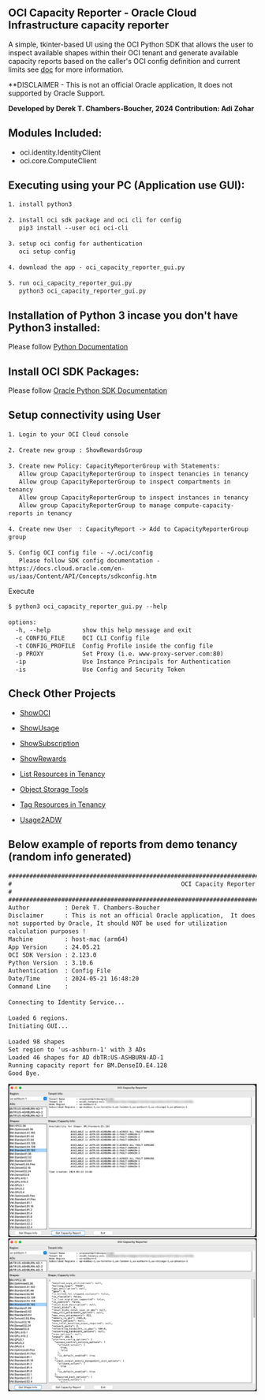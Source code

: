 ## OCI Capacity Reporter - Oracle Cloud Infrastructure capacity reporter

A simple, tkinter-based UI using the OCI Python SDK that allows the user to inspect available shapes within their OCI tenant and generate available
capacity reports based on the caller's OCI config definition and current limits see [doc](https://docs.oracle.com/en-us/iaas/Content/API/Concepts/sdkconfig.htm) for more information.

**DISCLAIMER - This is not an official Oracle application,  It does not supported by Oracle Support.

**Developed by Derek T. Chambers-Boucher, 2024 Contribution: Adi Zohar**

## Modules Included:
- oci.identity.IdentityClient
- oci.core.ComputeClient

## Executing using your PC (Application use GUI):
```
1. install python3
   
2. install oci sdk package and oci cli for config
   pip3 install --user oci oci-cli

3. setup oci config for authentication
   oci setup config

4. download the app - oci_capacity_reporter_gui.py

5. run oci_capacity_reporter_gui.py
   python3 oci_capacity_reporter_gui.py
```

## Installation of Python 3 incase you don't have Python3 installed:
Please follow [Python Documentation](https://docs.python.org/3/using/index.html)

## Install OCI SDK Packages:
Please follow [Oracle Python SDK Documentation](https://github.com/oracle/oci-python-sdk)


## Setup connectivity using User

```  
1. Login to your OCI Cloud console

2. Create new group : ShowRewardsGroup  

3. Create new Policy: CapacityReporterGroup with Statements:
   Allow group CapacityReporterGroup to inspect tenancies in tenancy
   Allow group CapacityReporterGroup to inspect compartments in tenancy
   Allow group CapacityReporterGroup to inspect instances in tenancy
   Allow group CapacityReporterGroup to manage compute-capacity-reports in tenancy

4. Create new User  : CapacityReport -> Add to CapacityReporterGroup group  

5. Config OCI config file - ~/.oci/config
   Please follow SDK config documentation - https://docs.cloud.oracle.com/en-us/iaas/Content/API/Concepts/sdkconfig.htm 
```

Execute  

```
$ python3 oci_capacity_reporter_gui.py --help  

options:
  -h, --help         show this help message and exit
  -c CONFIG_FILE     OCI CLI Config file
  -t CONFIG_PROFILE  Config Profile inside the config file
  -p PROXY           Set Proxy (i.e. www-proxy-server.com:80)
  -ip                Use Instance Principals for Authentication
  -is                Use Config and Security Token
```

## Check Other Projects

- [ShowOCI](https://github.com/oracle/oci-python-sdk/tree/master/examples/showoci)

- [ShowUsage](https://github.com/oracle/oci-python-sdk/tree/master/examples/showusage)

- [ShowSubscription](https://github.com/oracle/oci-python-sdk/tree/master/examples/showsubscription)

- [ShowRewards](https://github.com/oracle/oci-python-sdk/tree/master/examples/showrewards)

- [List Resources in Tenancy](https://github.com/oracle/oci-python-sdk/tree/master/examples/list_resources_in_tenancy)

- [Object Storage Tools](https://github.com/oracle/oci-python-sdk/tree/master/examples/object_storage)

- [Tag Resources in Tenancy](https://github.com/oracle/oci-python-sdk/tree/master/examples/tag_resources_in_tenancy)

- [Usage2ADW](https://github.com/oracle-samples/usage-reports-to-adw)


## Below example of reports from demo tenancy (random info generated)

```
########################################################################################################################
#                                                OCI Capacity Reporter                                                 #
########################################################################################################################
Author          : Derek T. Chambers-Boucher
Disclaimer      : This is not an official Oracle application,  It does not supported by Oracle, It should NOT be used for utilization calculation purposes !
Machine         : host-mac (arm64)
App Version     : 24.05.21
OCI SDK Version : 2.123.0
Python Version  : 3.10.6
Authentication  : Config File
Date/Time       : 2024-05-21 16:48:20
Command Line    : 

Connecting to Identity Service...

Loaded 6 regions.
Initiating GUI...

Loaded 98 shapes
Set region to 'us-ashburn-1' with 3 ADs
Loaded 46 shapes for AD dbTR:US-ASHBURN-AD-1
Running capacity report for BM.DenseIO.E4.128
Good Bye.

```
![img1](img1.png)
![img2](img2.png)
